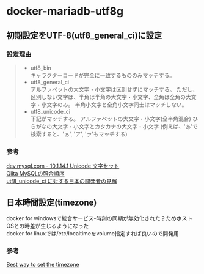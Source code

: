 # docker-mariadb-utf8g


## 初期設定をUTF-8(utf8_general_ci)に設定

### 設定理由

> * utf8_bin  
キャラクターコードが完全に一致するもののみマッチする。
> * utf8_general_ci  
アルファベットの大文字・小文字は区別せずにマッチする。
ただし、区別しない文字は、半角は半角の大文字・小文字、全角は全角の大文字・小文字のみ。
半角小文字と全角小文字同士はマッチしない。
> * utf8_unicode_ci  
下記がマッチする。
アルファベットの大文字・小文字(全半角混合)
ひらがなの大文字・小文字とカタカナの大文字・小文字 (例えば、'あ'で検索すると、'ぁ', 'ア', 'ァ'もマッチする)

### 参考

[dev.mysql.com - 10.1.14.1 Unicode 文字セット](https://dev.mysql.com/doc/refman/5.6/ja/charset-unicode-sets.html)  
[Qiita MySQLの照合順序](http://qiita.com/Vit-Symty/items/159c27d7d62c78ee9ce7)  
[utf8_unicode_ci に対する日本の開発者の見解](http://blog.kamipo.net/entry/2015/03/08/145045)

## 日本時間設定(timezone)

docker for windowsで統合サービス-時刻の同期が無効化された？ためホストOSとの時差が生じるようになった  
docker for linuxでは/etc/localtimeをvolume指定すれば良いので開発用

### 参考

[Best way to set the timezone](https://github.com/moby/moby/issues/12084)